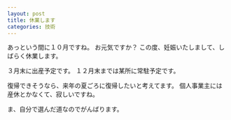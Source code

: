 ```yaml
---
layout: post
title: 休業します
categories: 技術
---
```


あっという間に１０月ですね。
お元気ですか？
この度、妊娠いたしまして、しばらく休業します。

３月末に出産予定です。
１２月末までは某所に常駐予定です。

復帰できそうなら、来年の夏ごろに復帰したいと考えてます。
個人事業主には産休とかなくて、寂しいですね。

ま、自分で選んだ道なのでがんばります。
